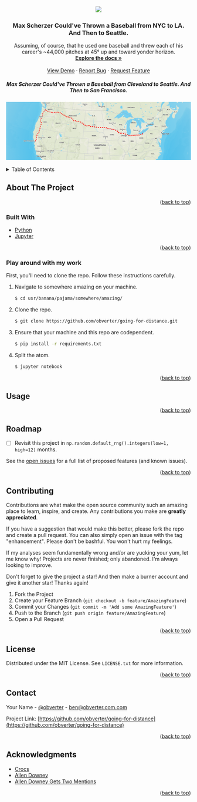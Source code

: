 <div id="top"></div>
<!--
*** Thanks for checking out the Best-README-Template. If you have a suggestion
*** that would make this better, please fork the repo and create a pull request
*** or simply open an issue with the tag "enhancement".
*** Don't forget to give the project a star!
*** Thanks again! Now go create something AMAZING! :D
-->

<!-- PROJECT SHIELDS -->
<!--
*** I'm using markdown "reference style" links for readability.
*** Reference links are enclosed in brackets [ ] instead of parentheses ( ).
*** See the bottom of this document for the declaration of the reference variables
*** for contributors-url, forks-url, etc. This is an optional, concise syntax you may use.
*** https://www.markdownguide.org/basic-syntax/#reference-style-links
-->
<!-- [![Contributors][contributors-shield]][contributors-url]
[![Forks][forks-shield]][forks-url]
[![Stargazers][stars-shield]][stars-url]
[![Issues][issues-shield]][issues-url]
[![MIT License][license-shield]][license-url]
[![LinkedIn][linkedin-shield]][linkedin-url] -->

<!-- PROJECT LOGO -->
<br />
<div align="center">
  <a href="https://github.com/obverter/going-for-distance">
    <img src="images/maxinator.png">
  </a>

<h3 align="center">Max Scherzer Could've Thrown a Baseball from NYC to LA. And Then to Seattle.</h3>

  <p align="center">
    Assuming, of course, that he used one baseball and threw each of his career's ~44,000 pitches at 45° up and toward yonder horizon.
    <br />
    <a href="https://github.com/obverter/going-for-distance"><strong>Explore the docs »</strong></a>
    <br />
    <br />
    <a href="https://github.com/obverter/going-for-distance">View Demo</a>
    ·
    <a href="https://github.com/obverter/going-for-distance/issues">Report Bug</a>
    ·
    <a href="https://github.com/obverter/going-for-distance/issues">Request Feature</a>
  </p>
</div>

<h5 align="center">Max Scherzer Could've Thrown a Baseball from Cleveland to Seattle. And Then to San Francisco.</h5>

![Max's Journey](images/maxs_journey.png)

<!-- TABLE OF CONTENTS -->
<details>
  <summary>Table of Contents</summary>
  <ol>
    <li>
      <a href="#about-the-project">About The Project</a>
      <ul>
        <li><a href="#built-with">Built With</a></li>
      </ul>
    </li>
    <li>
      <a href="#getting-started">Getting Started</a>
      <ul>
        <li><a href="#prerequisites">Prerequisites</a></li>
        <li><a href="#installation">Installation</a></li>
      </ul>
    </li>
    <li><a href="#usage">Usage</a></li>
    <li><a href="#roadmap">Roadmap</a></li>
    <li><a href="#contributing">Contributing</a></li>
    <li><a href="#license">License</a></li>
    <li><a href="#contact">Contact</a></li>
    <li><a href="#acknowledgments">Acknowledgments</a></li>
  </ol>
</details>

<!-- ABOUT THE PROJECT -->

## About The Project

<!--
[![Product Name Screen Shot][product-screenshot]](https://example.com) -->

<!-- Here's a blank template to get started: To avoid retyping too much info. Do a search and replace with your text editor for the following: `obverter`, `going-for-distance`, `obverter`, `BenTylerElliott`, `obverter.com`, `ben`, `Max Scherzer Could've Thrown a Baseball from New York to Los Angeles. And Then to Seattle.`, `Assuming, of course, that he used one baseball and threw each of his career's ~44,000 pitches at a 45° angle on a flat, featureless plane.` -->

<p align="right">(<a href="#top">back to top</a>)</p>

### Built With

<!-- * [Next.js](https://nextjs.org/)
* [React.js](https://reactjs.org/)
* [Vue.js](https://vuejs.org/)
* [Angular](https://angular.io/)
* [Svelte](https://svelte.dev/)
* [Laravel](https://laravel.com)
* [Bootstrap](https://getbootstrap.com)
* [JQuery](https://jquery.com) -->

- [Python](https://python.org)
- [Jupyter](https://jupyter.org)

<p align="right">(<a href="#top">back to top</a>)</p>

<!-- GETTING STARTED -->
<!-- ## Getting Started

This is an example of how you may give instructions on setting up your project locally.
To get a local copy up and running follow these simple example steps. -->

### Play around with my work

First, you'll need to clone the repo. Follow these instructions carefully.

1. Navigate to somewhere amazing on your machine.
   ```sh
   $ cd usr/banana/pajama/somewhere/amazing/
   ```
2. Clone the repo.
   ```sh
   $ git clone https://github.com/obverter/going-for-distance.git
   ```
3. Ensure that your machine and this repo are codependent.
   ```sh
   $ pip install -r requirements.txt
   ```
4. Split the atom.
   ```sh
   $ jupyter notebook
   ```

<p align="right">(<a href="#top">back to top</a>)</p>

<!-- USAGE EXAMPLES -->

## Usage

<!-- Use this space to show useful examples of how a project can be used. Additional screenshots, code examples and demos work well in this space. You may also link to more resources. -->

<!-- _For more examples, please refer to the [Documentation](https://example.com)_ -->

<p align="right">(<a href="#top">back to top</a>)</p>

<!-- ROADMAP -->

## Roadmap

- [ ] Revisit this project in `np.random.default_rng().integers(low=1, high=12)` months.

See the [open issues](https://github.com/obverter/going-for-distance/issues) for a full list of proposed features (and known issues).

<p align="right">(<a href="#top">back to top</a>)</p>

<!-- CONTRIBUTING -->

## Contributing

Contributions are what make the open source community such an amazing place to learn, inspire, and create. Any contributions you make are **greatly appreciated**.

If you have a suggestion that would make this better, please fork the repo and create a pull request. You can also simply open an issue with the tag "enhancement". Please don't be bashful. You won't hurt my feelings.

If my analyses seem fundamentally wrong and/or are yucking your yum, let me know why! Projects are never finished; only abandoned. I'm always looking to improve.

Don't forget to give the project a star! And then make a burner account and give it another star! Thanks again!

1. Fork the Project
2. Create your Feature Branch (`git checkout -b feature/AmazingFeature`)
3. Commit your Changes (`git commit -m 'Add some AmazingFeature'`)
4. Push to the Branch (`git push origin feature/AmazingFeature`)
5. Open a Pull Request

<p align="right">(<a href="#top">back to top</a>)</p>

<!-- LICENSE -->

## License

Distributed under the MIT License. See `LICENSE.txt` for more information.

<p align="right">(<a href="#top">back to top</a>)</p>

<!-- CONTACT -->

## Contact

Your Name - [@obverter](https://twitter.com/obverter) - ben@obverter.com.com

Project Link: [https://github.com/obverter/going-for-distance](https://github.com/obverter/going-for-distance)

<p align="right">(<a href="#top">back to top</a>)</p>

<!-- ACKNOWLEDGMENTS -->

## Acknowledgments

- [Crocs](https://www.crocs.com/)
- [Allen Downey](https://www.allendowney.com/wp/)
- [Allen Downey Gets Two Mentions](https://www.allendowney.com/wp/)


<p align="right">(<a href="#top">back to top</a>)</p>

<!-- MARKDOWN LINKS & IMAGES -->
<!-- https://www.markdownguide.org/basic-syntax/#reference-style-links -->

[contributors-shield]: https://img.shields.io/github/contributors/obverter/going-for-distance.svg?style=for-the-badge
[contributors-url]: https://github.com/obverter/going-for-distance/graphs/contributors
[forks-shield]: https://img.shields.io/github/forks/obverter/going-for-distance.svg?style=for-the-badge
[forks-url]: https://github.com/obverter/going-for-distance/network/members
[stars-shield]: https://img.shields.io/github/stars/obverter/going-for-distance.svg?style=for-the-badge
[stars-url]: https://github.com/obverter/going-for-distance/stargazers
[issues-shield]: https://img.shields.io/github/issues/obverter/going-for-distance.svg?style=for-the-badge
[issues-url]: https://github.com/obverter/going-for-distance/issues
[license-shield]: https://img.shields.io/github/license/obverter/going-for-distance.svg?style=for-the-badge
[license-url]: https://github.com/obverter/going-for-distance/blob/master/LICENSE.txt
[linkedin-shield]: https://img.shields.io/badge/-LinkedIn-black.svg?style=for-the-badge&logo=linkedin&colorB=555
[linkedin-url]: https://linkedin.com/in/BenTylerElliott
[product-screenshot]: images/screenshot.png
